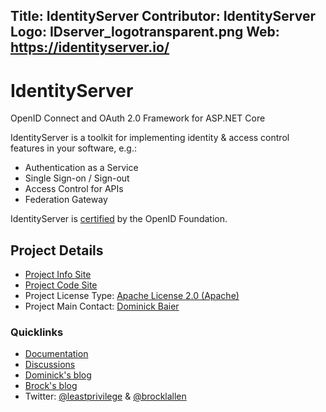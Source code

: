 Title: IdentityServer
Contributor: IdentityServer
Logo: IDserver_logotransparent.png
Web: https://identityserver.io/
---
# IdentityServer

OpenID Connect and OAuth 2.0 Framework for ASP.NET Core  

IdentityServer is a toolkit for implementing identity & access control features in your software, e.g.:

* Authentication as a Service
* Single Sign-on / Sign-out
* Access Control for APIs
* Federation Gateway

IdentityServer is [certified](https://openid.net/certification/) by the OpenID Foundation.

## Project Details

* [Project Info Site](https://identityserver.io)
* [Project Code Site](https://github.com/identityserver)
* Project License Type: [Apache License 2.0 (Apache)](https://github.com/IdentityServer/IdentityServer4/blob/master/LICENSE)
* Project Main Contact: [Dominick Baier](https://github.com/leastprivilege)

### Quicklinks

* [Documentation](https://identityserver4.readthedocs.io)
* [Discussions](https://github.com/identityserver/IdentityServer4/issues)
* [Dominick's blog](https://leastprivilege.com/)
* [Brock's blog](https://brockallen.com/)
* Twitter: [@leastprivilege](https://twitter.com/leastprivilege) & 
           [@brocklallen](https://twitter.com/brocklallen)

